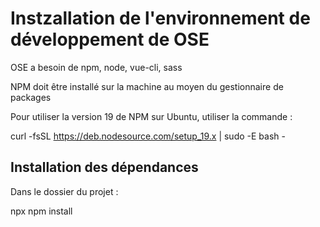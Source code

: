 # Instzallation de l'environnement de développement de OSE

OSE a besoin de npm, node, vue-cli, sass

NPM doit être installé sur la machine au moyen du gestionnaire de packages

Pour utiliser la version 19 de NPM sur Ubuntu, utiliser la commande :

curl -fsSL https://deb.nodesource.com/setup_19.x | sudo -E bash -

## Installation des dépendances

Dans le dossier du projet :

npx npm install
